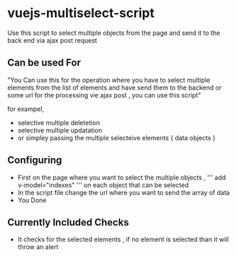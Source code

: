 # vuejs-multiselect-script
Use this script to select multiple objects from the page and send it to the back end via ajax post request

## Can be used For
"You Can use this for the operation where you have to select multiple elements from the list of elements and have send them to the
backend or some url for the processing vie ajax post , you can use this script"

for exampel,

- selective multiple deletetion
- selective multiple updatation
- or simpley passing the multiple selecteive elements { data objects }

## Configuring

- First on the page where you want to select the multiple objects , ''' add v-model="indexes" ''' on each object that can be selected
- In the script file change the url where you want to send the array of data
- You Done


## Currently Included Checks

- It checks for the selected elements , if no element is selected than it will throw an alert
